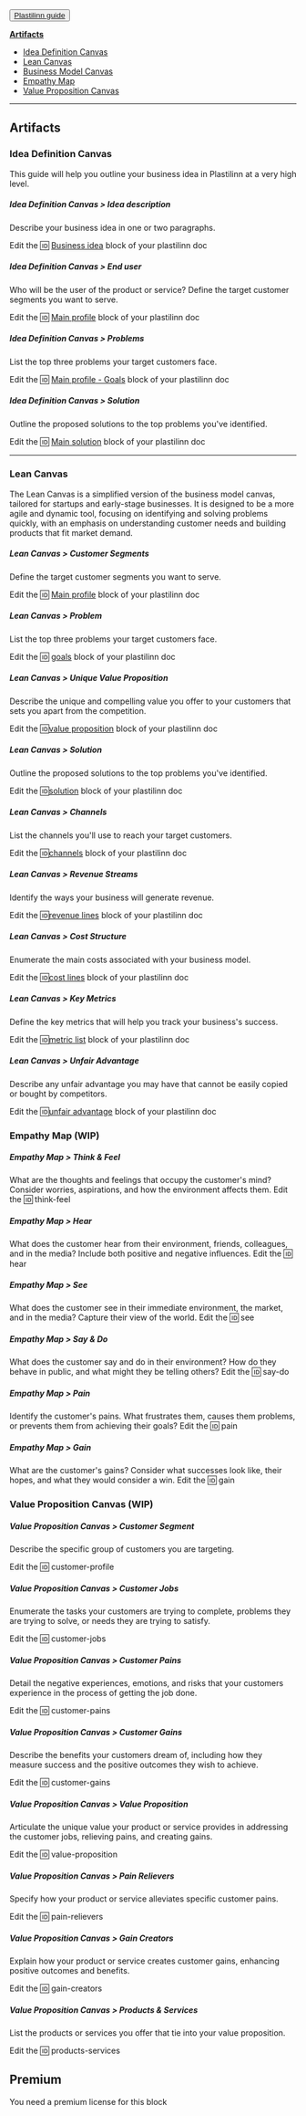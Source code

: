 <button class="btn btn-primary btn-outline bg-base-200 p-2 rounded">
    <a href="https://plastilinn.com/#/pages/guide" target="_blank"></i> Plastilinn guide</a>
</button>

**[Artifacts](#artifacts)**
- [Idea Definition Canvas](idea-definition-canvas)
- [Lean Canvas](#lean-canvas)
- [Business Model Canvas](#business-model-canvas)
- [Empathy Map](#empathy-map)
- [Value Proposition Canvas](#value-proposition-canvas)

---

## Artifacts


### Idea Definition Canvas

This guide will help you outline your business idea in Plastilinn at a very high level.

##### Idea Definition Canvas > Idea description

Describe your business idea in one or two paragraphs.

Edit the 🆔 [Business idea](<#Business idea>) block of your plastilinn doc

##### Idea Definition Canvas > End user

Who will be the user of the product or service? Define the target customer segments you want to serve.

Edit the 🆔 [Main profile](<#Main profile>) block of your plastilinn doc

##### Idea Definition Canvas > Problems

List the top three problems your target customers face.

Edit the 🆔 [Main profile - Goals](<#Main profile - Goals>) block of your plastilinn doc

##### Idea Definition Canvas > Solution

Outline the proposed solutions to the top problems you've identified.

Edit the 🆔 [Main solution](<#Main solution>) block of your plastilinn doc

---

### Lean Canvas

The Lean Canvas is a simplified version of the business model canvas, tailored for startups and early-stage businesses. It is designed to be a more agile and dynamic tool, focusing on identifying and solving problems quickly, with an emphasis on understanding customer needs and building products that fit market demand.

##### Lean Canvas > Customer Segments

Define the target customer segments you want to serve.

Edit the 🆔 [Main profile](<#Main profile>) block of your plastilinn doc

##### Lean Canvas > Problem

List the top three problems your target customers face.

Edit the 🆔 [goals](<#Main profile - Goals>) block of your plastilinn doc

##### Lean Canvas > Unique Value Proposition

Describe the unique and compelling value you offer to your customers that sets you apart from the competition.

Edit the 🆔[value proposition](<#Main profile - Value proposition>) block of your plastilinn doc

##### Lean Canvas > Solution

Outline the proposed solutions to the top problems you've identified.

Edit the 🆔[solution](<#Main Solution>) block of your plastilinn doc

##### Lean Canvas > Channels

List the channels you'll use to reach your target customers.

Edit the 🆔[channels](<#Main profile - Channels>) block of your plastilinn doc

##### Lean Canvas > Revenue Streams

Identify the ways your business will generate revenue.

Edit the 🆔[revenue lines](<#Revenue lines>) block of your plastilinn doc

##### Lean Canvas > Cost Structure

Enumerate the main costs associated with your business model.

Edit the 🆔[cost lines](<#Cost lines>) block of your plastilinn doc

##### Lean Canvas > Key Metrics

Define the key metrics that will help you track your business's success.

Edit the 🆔[metric list](<#Metric list>) block of your plastilinn doc

##### Lean Canvas > Unfair Advantage

Describe any unfair advantage you may have that cannot be easily copied or bought by competitors.

Edit the 🆔[unfair advantage](<#Unfair advantage>) block of your plastilinn doc

### Empathy Map (WIP)


##### Empathy Map > Think & Feel

What are the thoughts and feelings that occupy the customer's mind? Consider worries, aspirations, and how the environment affects them.
Edit the 🆔 think-feel

##### Empathy Map > Hear

What does the customer hear from their environment, friends, colleagues, and in the media? Include both positive and negative influences.
Edit the 🆔 hear

##### Empathy Map > See

What does the customer see in their immediate environment, the market, and in the media? Capture their view of the world.
Edit the 🆔 see

##### Empathy Map > Say & Do

What does the customer say and do in their environment? How do they behave in public, and what might they be telling others?
Edit the 🆔 say-do

##### Empathy Map > Pain

Identify the customer's pains. What frustrates them, causes them problems, or prevents them from achieving their goals?
Edit the 🆔 pain

##### Empathy Map > Gain

What are the customer's gains? Consider what successes look like, their hopes, and what they would consider a win.
Edit the 🆔 gain

### Value Proposition Canvas (WIP)

##### Value Proposition Canvas > Customer Segment

Describe the specific group of customers you are targeting.

Edit the 🆔 customer-profile

##### Value Proposition Canvas > Customer Jobs

Enumerate the tasks your customers are trying to complete, problems they are trying to solve, or needs they are trying to satisfy.

Edit the 🆔 customer-jobs

##### Value Proposition Canvas > Customer Pains

Detail the negative experiences, emotions, and risks that your customers experience in the process of getting the job done.

Edit the 🆔 customer-pains

##### Value Proposition Canvas > Customer Gains

Describe the benefits your customers dream of, including how they measure success and the positive outcomes they wish to achieve.

Edit the 🆔 customer-gains

##### Value Proposition Canvas > Value Proposition

Articulate the unique value your product or service provides in addressing the customer jobs, relieving pains, and creating gains.

Edit the 🆔 value-proposition

##### Value Proposition Canvas > Pain Relievers

Specify how your product or service alleviates specific customer pains.

Edit the 🆔 pain-relievers

##### Value Proposition Canvas > Gain Creators

Explain how your product or service creates customer gains, enhancing positive outcomes and benefits.

Edit the 🆔 gain-creators

##### Value Proposition Canvas > Products & Services

List the products or services you offer that tie into your value proposition.

Edit the 🆔 products-services

<span id="premium"></span>
## Premium

You need a premium license for this block